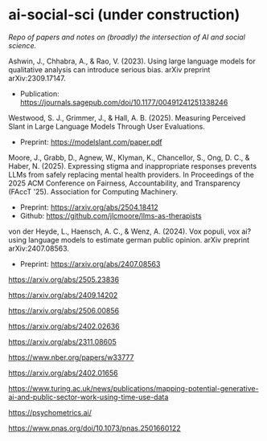 # ai-social-sci (under construction)
*Repo of papers and notes on (broadly) the intersection of AI and social science.*

Ashwin, J., Chhabra, A., & Rao, V. (2023). Using large language models for qualitative analysis can introduce serious bias. arXiv preprint arXiv:2309.17147. 
- Publication: https://journals.sagepub.com/doi/10.1177/00491241251338246

Westwood, S. J., Grimmer, J., & Hall, A. B. (2025). Measuring Perceived Slant in Large Language Models Through User Evaluations. 
- Preprint: https://modelslant.com/paper.pdf

Moore, J., Grabb, D., Agnew, W., Klyman, K., Chancellor, S., Ong, D. C., & Haber, N. (2025). Expressing stigma and inappropriate responses prevents LLMs from safely replacing mental health providers. In Proceedings of the 2025 ACM Conference on Fairness, Accountability, and Transparency (FAccT '25). Association for Computing Machinery.
- Preprint: https://arxiv.org/abs/2504.18412
- Github: https://github.com/jlcmoore/llms-as-therapists

von der Heyde, L., Haensch, A. C., & Wenz, A. (2024). Vox populi, vox ai? using language models to estimate german public opinion. arXiv preprint arXiv:2407.08563.
- Preprint: https://arxiv.org/abs/2407.08563

https://arxiv.org/abs/2505.23836

https://arxiv.org/abs/2409.14202

https://arxiv.org/abs/2506.00856

https://arxiv.org/abs/2402.02636

https://arxiv.org/abs/2311.08605

https://www.nber.org/papers/w33777

https://arxiv.org/abs/2402.01656

https://www.turing.ac.uk/news/publications/mapping-potential-generative-ai-and-public-sector-work-using-time-use-data

https://psychometrics.ai/

https://www.pnas.org/doi/10.1073/pnas.2501660122

